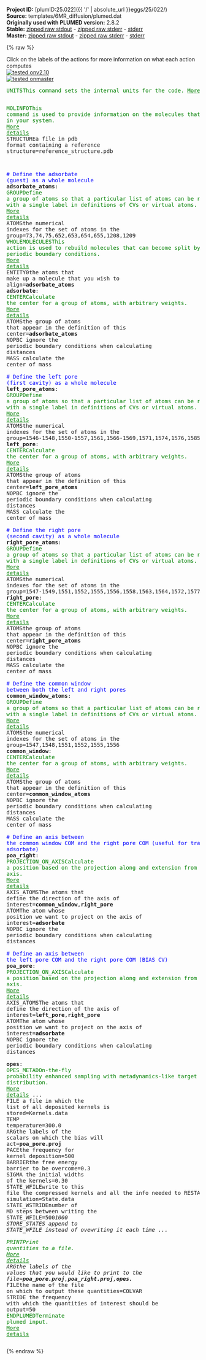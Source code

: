 **Project ID:** [plumID:25.022]({{ '/' | absolute_url }}eggs/25/022/)  
**Source:** templates/6MR_diffusion/plumed.dat  
**Originally used with PLUMED version:** 2.8.2  
**Stable:** [zipped raw stdout](plumed.dat.plumed.stdout.txt.zip) - [zipped raw stderr](plumed.dat.plumed.stderr.txt.zip) - [stderr](plumed.dat.plumed.stderr)  
**Master:** [zipped raw stdout](plumed.dat.plumed_master.stdout.txt.zip) - [zipped raw stderr](plumed.dat.plumed_master.stderr.txt.zip) - [stderr](plumed.dat.plumed_master.stderr)  

{% raw %}
<div class="plumedpreheader">
<div class="headerInfo" id="value_details_data/templates/6MR_diffusion/plumed.dat"> Click on the labels of the actions for more information on what each action computes </div>
<div class="containerBadge">
<div class="headerBadge"><a href="plumed.dat.plumed.stderr"><img src="https://img.shields.io/badge/v2.10-passing-green.svg" alt="tested onv2.10" /></a></div>
<div class="headerBadge"><a href="plumed.dat.plumed_master.stderr"><img src="https://img.shields.io/badge/master-passing-green.svg" alt="tested onmaster" /></a></div>
</div>
</div>
<pre class="plumedlisting">
<span class="plumedtooltip" style="color:green">UNITS<span class="right">This command sets the internal units for the code. <a href="https://www.plumed.org/doc-master/user-doc/html/UNITS" style="color:green">More details</a><i></i></span></span> <span class="plumedtooltip">LENGTH<span class="right">the units of lengths<i></i></span></span>=A <span class="plumedtooltip">TIME<span class="right">the units of time<i></i></span></span>=fs <span class="plumedtooltip">ENERGY<span class="right">the units of energy<i></i></span></span>=eV

<span style="display:none;" id="data/templates/6MR_diffusion/plumed.dat">The UNITS action with label <b></b> calculates something</span><span class="plumedtooltip" style="color:green">MOLINFO<span class="right">This command is used to provide information on the molecules that are present in your system. <a href="https://www.plumed.org/doc-master/user-doc/html/MOLINFO" style="color:green">More details</a><i></i></span></span> <span class="plumedtooltip">STRUCTURE<span class="right">a file in pdb format containing a reference structure<i></i></span></span>=reference_structure.pdb

<span style="color:blue" class="comment"># Define the adsorbate (guest) as a whole molecule</span>
<b name="data/templates/6MR_diffusion/plumed.datadsorbate_atoms" onclick='showPath("data/templates/6MR_diffusion/plumed.dat","data/templates/6MR_diffusion/plumed.datadsorbate_atoms","data/templates/6MR_diffusion/plumed.datadsorbate_atoms","brown")'>adsorbate_atoms</b>: <span class="plumedtooltip" style="color:green">GROUP<span class="right">Define a group of atoms so that a particular list of atoms can be referenced with a single label in definitions of CVs or virtual atoms. <a href="https://www.plumed.org/doc-master/user-doc/html/GROUP" style="color:green">More details</a><i></i></span></span> <span class="plumedtooltip">ATOMS<span class="right">the numerical indexes for the set of atoms in the group<i></i></span></span>=73,74,75,652,653,654,655,1208,1209
<span style="display:none;" id="data/templates/6MR_diffusion/plumed.datadsorbate_atoms">The GROUP action with label <b>adsorbate_atoms</b> calculates something</span><span class="plumedtooltip" style="color:green">WHOLEMOLECULES<span class="right">This action is used to rebuild molecules that can become split by the periodic boundary conditions. <a href="https://www.plumed.org/doc-master/user-doc/html/WHOLEMOLECULES" style="color:green">More details</a><i></i></span></span> <span class="plumedtooltip">ENTITY0<span class="right">the atoms that make up a molecule that you wish to align<i></i></span></span>=<b name="data/templates/6MR_diffusion/plumed.datadsorbate_atoms">adsorbate_atoms</b>
<b name="data/templates/6MR_diffusion/plumed.datadsorbate" onclick='showPath("data/templates/6MR_diffusion/plumed.dat","data/templates/6MR_diffusion/plumed.datadsorbate","data/templates/6MR_diffusion/plumed.datadsorbate","brown")'>adsorbate</b>: <span class="plumedtooltip" style="color:green">CENTER<span class="right">Calculate the center for a group of atoms, with arbitrary weights. <a href="https://www.plumed.org/doc-master/user-doc/html/CENTER" style="color:green">More details</a><i></i></span></span> <span class="plumedtooltip">ATOMS<span class="right">the group of atoms that appear in the definition of this center<i></i></span></span>=<b name="data/templates/6MR_diffusion/plumed.datadsorbate_atoms">adsorbate_atoms</b> <span class="plumedtooltip">NOPBC<span class="right"> ignore the periodic boundary conditions when calculating distances<i></i></span></span> <span class="plumedtooltip">MASS<span class="right"> calculate the center of mass<i></i></span></span>
<br/><span style="color:blue" class="comment"># Define the left pore (first cavity) as a whole molecule</span>
<span style="display:none;" id="data/templates/6MR_diffusion/plumed.datadsorbate">The CENTER action with label <b>adsorbate</b> calculates the following quantities:<table  align="center" frame="void" width="95%" cellpadding="5%"><tr><td width="5%"><b> Quantity </b>  </td><td><b> Description </b> </td></tr><tr><td width="5%">adsorbate.value</td><td>the position of the center of mass</td></tr></table></span><b name="data/templates/6MR_diffusion/plumed.datleft_pore_atoms" onclick='showPath("data/templates/6MR_diffusion/plumed.dat","data/templates/6MR_diffusion/plumed.datleft_pore_atoms","data/templates/6MR_diffusion/plumed.datleft_pore_atoms","brown")'>left_pore_atoms</b>: <span class="plumedtooltip" style="color:green">GROUP<span class="right">Define a group of atoms so that a particular list of atoms can be referenced with a single label in definitions of CVs or virtual atoms. <a href="https://www.plumed.org/doc-master/user-doc/html/GROUP" style="color:green">More details</a><i></i></span></span> <span class="plumedtooltip">ATOMS<span class="right">the numerical indexes for the set of atoms in the group<i></i></span></span>=1546-1548,1550-1557,1561,1566-1569,1571,1574,1576,1585,1594,1596,1599,1601
<span style="display:none;" id="data/templates/6MR_diffusion/plumed.datleft_pore_atoms">The GROUP action with label <b>left_pore_atoms</b> calculates something</span><b name="data/templates/6MR_diffusion/plumed.datleft_pore" onclick='showPath("data/templates/6MR_diffusion/plumed.dat","data/templates/6MR_diffusion/plumed.datleft_pore","data/templates/6MR_diffusion/plumed.datleft_pore","brown")'>left_pore</b>: <span class="plumedtooltip" style="color:green">CENTER<span class="right">Calculate the center for a group of atoms, with arbitrary weights. <a href="https://www.plumed.org/doc-master/user-doc/html/CENTER" style="color:green">More details</a><i></i></span></span> <span class="plumedtooltip">ATOMS<span class="right">the group of atoms that appear in the definition of this center<i></i></span></span>=<b name="data/templates/6MR_diffusion/plumed.datleft_pore_atoms">left_pore_atoms</b> <span class="plumedtooltip">NOPBC<span class="right"> ignore the periodic boundary conditions when calculating distances<i></i></span></span> <span class="plumedtooltip">MASS<span class="right"> calculate the center of mass<i></i></span></span>
<br/><span style="color:blue" class="comment"># Define the right pore (second cavity) as a whole molecule</span>
<span style="display:none;" id="data/templates/6MR_diffusion/plumed.datleft_pore">The CENTER action with label <b>left_pore</b> calculates the following quantities:<table  align="center" frame="void" width="95%" cellpadding="5%"><tr><td width="5%"><b> Quantity </b>  </td><td><b> Description </b> </td></tr><tr><td width="5%">left_pore.value</td><td>the position of the center of mass</td></tr></table></span><b name="data/templates/6MR_diffusion/plumed.datright_pore_atoms" onclick='showPath("data/templates/6MR_diffusion/plumed.dat","data/templates/6MR_diffusion/plumed.datright_pore_atoms","data/templates/6MR_diffusion/plumed.datright_pore_atoms","brown")'>right_pore_atoms</b>: <span class="plumedtooltip" style="color:green">GROUP<span class="right">Define a group of atoms so that a particular list of atoms can be referenced with a single label in definitions of CVs or virtual atoms. <a href="https://www.plumed.org/doc-master/user-doc/html/GROUP" style="color:green">More details</a><i></i></span></span> <span class="plumedtooltip">ATOMS<span class="right">the numerical indexes for the set of atoms in the group<i></i></span></span>=1547-1549,1551,1552,1555,1556,1558,1563,1564,1572,1577,1578,1580,1582,1589,1595,1597,1598,1603,1605,1610,1626,1629
<span style="display:none;" id="data/templates/6MR_diffusion/plumed.datright_pore_atoms">The GROUP action with label <b>right_pore_atoms</b> calculates something</span><b name="data/templates/6MR_diffusion/plumed.datright_pore" onclick='showPath("data/templates/6MR_diffusion/plumed.dat","data/templates/6MR_diffusion/plumed.datright_pore","data/templates/6MR_diffusion/plumed.datright_pore","brown")'>right_pore</b>: <span class="plumedtooltip" style="color:green">CENTER<span class="right">Calculate the center for a group of atoms, with arbitrary weights. <a href="https://www.plumed.org/doc-master/user-doc/html/CENTER" style="color:green">More details</a><i></i></span></span> <span class="plumedtooltip">ATOMS<span class="right">the group of atoms that appear in the definition of this center<i></i></span></span>=<b name="data/templates/6MR_diffusion/plumed.datright_pore_atoms">right_pore_atoms</b> <span class="plumedtooltip">NOPBC<span class="right"> ignore the periodic boundary conditions when calculating distances<i></i></span></span> <span class="plumedtooltip">MASS<span class="right"> calculate the center of mass<i></i></span></span>
<br/><span style="color:blue" class="comment"># Define the common window between both the left and right pores</span>
<span style="display:none;" id="data/templates/6MR_diffusion/plumed.datright_pore">The CENTER action with label <b>right_pore</b> calculates the following quantities:<table  align="center" frame="void" width="95%" cellpadding="5%"><tr><td width="5%"><b> Quantity </b>  </td><td><b> Description </b> </td></tr><tr><td width="5%">right_pore.value</td><td>the position of the center of mass</td></tr></table></span><b name="data/templates/6MR_diffusion/plumed.datcommon_window_atoms" onclick='showPath("data/templates/6MR_diffusion/plumed.dat","data/templates/6MR_diffusion/plumed.datcommon_window_atoms","data/templates/6MR_diffusion/plumed.datcommon_window_atoms","brown")'>common_window_atoms</b>: <span class="plumedtooltip" style="color:green">GROUP<span class="right">Define a group of atoms so that a particular list of atoms can be referenced with a single label in definitions of CVs or virtual atoms. <a href="https://www.plumed.org/doc-master/user-doc/html/GROUP" style="color:green">More details</a><i></i></span></span> <span class="plumedtooltip">ATOMS<span class="right">the numerical indexes for the set of atoms in the group<i></i></span></span>=1547,1548,1551,1552,1555,1556
<span style="display:none;" id="data/templates/6MR_diffusion/plumed.datcommon_window_atoms">The GROUP action with label <b>common_window_atoms</b> calculates something</span><b name="data/templates/6MR_diffusion/plumed.datcommon_window" onclick='showPath("data/templates/6MR_diffusion/plumed.dat","data/templates/6MR_diffusion/plumed.datcommon_window","data/templates/6MR_diffusion/plumed.datcommon_window","brown")'>common_window</b>: <span class="plumedtooltip" style="color:green">CENTER<span class="right">Calculate the center for a group of atoms, with arbitrary weights. <a href="https://www.plumed.org/doc-master/user-doc/html/CENTER" style="color:green">More details</a><i></i></span></span> <span class="plumedtooltip">ATOMS<span class="right">the group of atoms that appear in the definition of this center<i></i></span></span>=<b name="data/templates/6MR_diffusion/plumed.datcommon_window_atoms">common_window_atoms</b> <span class="plumedtooltip">NOPBC<span class="right"> ignore the periodic boundary conditions when calculating distances<i></i></span></span> <span class="plumedtooltip">MASS<span class="right"> calculate the center of mass<i></i></span></span>
<br/><span style="color:blue" class="comment"># Define an axis between the common window COM and the right pore COM (useful for tracking the adsorbate)</span>
<span style="display:none;" id="data/templates/6MR_diffusion/plumed.datcommon_window">The CENTER action with label <b>common_window</b> calculates the following quantities:<table  align="center" frame="void" width="95%" cellpadding="5%"><tr><td width="5%"><b> Quantity </b>  </td><td><b> Description </b> </td></tr><tr><td width="5%">common_window.value</td><td>the position of the center of mass</td></tr></table></span><b name="data/templates/6MR_diffusion/plumed.datpoa_right" onclick='showPath("data/templates/6MR_diffusion/plumed.dat","data/templates/6MR_diffusion/plumed.datpoa_right","data/templates/6MR_diffusion/plumed.datpoa_right","brown")'>poa_right</b>: <span class="plumedtooltip" style="color:green">PROJECTION_ON_AXIS<span class="right">Calculate a position based on the projection along and extension from a defined axis. <a href="https://www.plumed.org/doc-master/user-doc/html/PROJECTION_ON_AXIS" style="color:green">More details</a><i></i></span></span> <span class="plumedtooltip">AXIS_ATOMS<span class="right">The atoms that define the direction of the axis of interest<i></i></span></span>=<b name="data/templates/6MR_diffusion/plumed.datcommon_window">common_window</b>,<b name="data/templates/6MR_diffusion/plumed.datright_pore">right_pore</b> <span class="plumedtooltip">ATOM<span class="right">The atom whose position we want to project on the axis of interest<i></i></span></span>=<b name="data/templates/6MR_diffusion/plumed.datadsorbate">adsorbate</b> <span class="plumedtooltip">NOPBC<span class="right"> ignore the periodic boundary conditions when calculating distances<i></i></span></span>
<br/><span style="color:blue" class="comment"># Define an axis between the left pore COM and the right pore COM (BIAS CV)</span>
<span style="display:none;" id="data/templates/6MR_diffusion/plumed.datpoa_right">The PROJECTION_ON_AXIS action with label <b>poa_right</b> calculates the following quantities:<table  align="center" frame="void" width="95%" cellpadding="5%"><tr><td width="5%"><b> Quantity </b>  </td><td><b> Description </b> </td></tr><tr><td width="5%">poa_right.value</td><td>the value of the projection along the axis</td></tr></table></span><b name="data/templates/6MR_diffusion/plumed.datpoa_pore" onclick='showPath("data/templates/6MR_diffusion/plumed.dat","data/templates/6MR_diffusion/plumed.datpoa_pore","data/templates/6MR_diffusion/plumed.datpoa_pore","brown")'>poa_pore</b>: <span class="plumedtooltip" style="color:green">PROJECTION_ON_AXIS<span class="right">Calculate a position based on the projection along and extension from a defined axis. <a href="https://www.plumed.org/doc-master/user-doc/html/PROJECTION_ON_AXIS" style="color:green">More details</a><i></i></span></span> <span class="plumedtooltip">AXIS_ATOMS<span class="right">The atoms that define the direction of the axis of interest<i></i></span></span>=<b name="data/templates/6MR_diffusion/plumed.datleft_pore">left_pore</b>,<b name="data/templates/6MR_diffusion/plumed.datright_pore">right_pore</b> <span class="plumedtooltip">ATOM<span class="right">The atom whose position we want to project on the axis of interest<i></i></span></span>=<b name="data/templates/6MR_diffusion/plumed.datadsorbate">adsorbate</b> <span class="plumedtooltip">NOPBC<span class="right"> ignore the periodic boundary conditions when calculating distances<i></i></span></span>
<br/><span style="display:none;" id="data/templates/6MR_diffusion/plumed.datpoa_pore">The PROJECTION_ON_AXIS action with label <b>poa_pore</b> calculates the following quantities:<table  align="center" frame="void" width="95%" cellpadding="5%"><tr><td width="5%"><b> Quantity </b>  </td><td><b> Description </b> </td></tr><tr><td width="5%">poa_pore.value</td><td>the value of the projection along the axis</td></tr></table></span><b name="data/templates/6MR_diffusion/plumed.datopes" onclick='showPath("data/templates/6MR_diffusion/plumed.dat","data/templates/6MR_diffusion/plumed.datopes","data/templates/6MR_diffusion/plumed.datopes","brown")'>opes</b>: <span class="plumedtooltip" style="color:green">OPES_METAD<span class="right">On-the-fly probability enhanced sampling with metadynamics-like target distribution. <a href="https://www.plumed.org/doc-master/user-doc/html/OPES_METAD" style="color:green">More details</a><i></i></span></span> ...
   <span class="plumedtooltip">FILE<span class="right"> a file in which the list of all deposited kernels is stored<i></i></span></span>=Kernels.data
   <span class="plumedtooltip">TEMP<span class="right"> temperature<i></i></span></span>=300.0
   <span class="plumedtooltip">ARG<span class="right">the labels of the scalars on which the bias will act<i></i></span></span>=<b name="data/templates/6MR_diffusion/plumed.datpoa_pore">poa_pore.proj</b>
   <span class="plumedtooltip">PACE<span class="right">the frequency for kernel deposition<i></i></span></span>=500
   <span class="plumedtooltip">BARRIER<span class="right">the free energy barrier to be overcome<i></i></span></span>=0.3
   <span class="plumedtooltip">SIGMA<span class="right"> the initial widths of the kernels<i></i></span></span>=0.30
   <span class="plumedtooltip">STATE_WFILE<span class="right">write to this file the compressed kernels and all the info needed to RESTART the simulation<i></i></span></span>=State.data
   <span class="plumedtooltip">STATE_WSTRIDE<span class="right">number of MD steps between writing the STATE_WFILE<i></i></span></span>=500*1000
   <span class="plumedtooltip">STORE_STATES<span class="right"> append to STATE_WFILE instead of ovewriting it each time<i></i></span></span>
...
<br/><span style="display:none;" id="data/templates/6MR_diffusion/plumed.datopes">The OPES_METAD action with label <b>opes</b> calculates the following quantities:<table  align="center" frame="void" width="95%" cellpadding="5%"><tr><td width="5%"><b> Quantity </b>  </td><td><b> Description </b> </td></tr><tr><td width="5%">opes.bias</td><td>the instantaneous value of the bias potential</td></tr><tr><td width="5%">opes.rct</td><td>estimate of c(t)</td></tr><tr><td width="5%">opes.zed</td><td>estimate of Z_n</td></tr><tr><td width="5%">opes.neff</td><td>effective sample size</td></tr><tr><td width="5%">opes.nker</td><td>total number of compressed kernels used to represent the bias</td></tr></table></span><span class="plumedtooltip" style="color:green">PRINT<span class="right">Print quantities to a file. <a href="https://www.plumed.org/doc-master/user-doc/html/PRINT" style="color:green">More details</a><i></i></span></span> <span class="plumedtooltip">ARG<span class="right">the labels of the values that you would like to print to the file<i></i></span></span>=<b name="data/templates/6MR_diffusion/plumed.datpoa_pore">poa_pore.proj</b>,<b name="data/templates/6MR_diffusion/plumed.datpoa_right">poa_right.proj</b>,<b name="data/templates/6MR_diffusion/plumed.datopes">opes.*</b> <span class="plumedtooltip">FILE<span class="right">the name of the file on which to output these quantities<i></i></span></span>=COLVAR <span class="plumedtooltip">STRIDE<span class="right"> the frequency with which the quantities of interest should be output<i></i></span></span>=50
<span class="plumedtooltip" style="color:green">ENDPLUMED<span class="right">Terminate plumed input. <a href="https://www.plumed.org/doc-master/user-doc/html/ENDPLUMED" style="color:green">More details</a><i></i></span></span><span style="color:blue" class="comment">
</span></pre>
{% endraw %}
